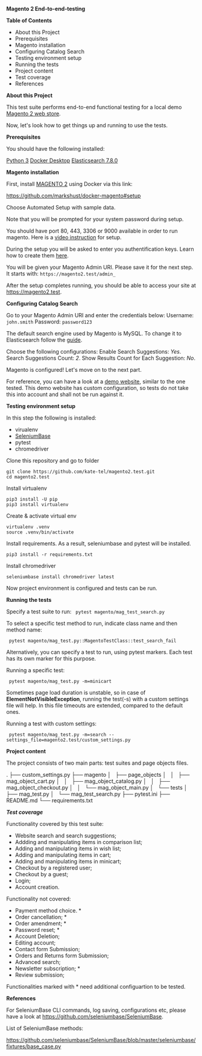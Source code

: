 **Magento 2 End-to-end-testing**

**Table of Contents**

* About this Project
* Prerequisites
* Magento installation
* Configuring Catalog Search
* Testing environment setup
* Running the tests
* Project content
* Test coverage
* References

**About this Project**

This test suite performs end-to-end functional testing for a local demo [Magento 2 web store](https://magento.com/).

Now, let's look how to get things up and running to use the tests.

**Prerequisites**

You should have the following installed:

[Python 3](https://www.python.org/downloads/)
[Docker Desktop](https://www.docker.com/products/docker-desktop)
[Elasticsearch 7.8.0](https://www.elastic.co/guide/en/elasticsearch/reference/current/getting-started-install.html#run-elasticsearch-local)

**Magento installation**

First, install [MAGENTO 2](https://magento.com/) using Docker via this link:

https://github.com/markshust/docker-magento#setup

Choose Automated Setup with sample data.

Note that you will be prompted for your system password during setup.

You should have port 80, 443, 3306 or 9000 available in order to run magento. Here is a [video instruction](https://courses.m.academy/courses/setup-magento-2-development-environment-docker/lectures/8974570) for setup.

During the setup you will be asked to enter you authentification keys. Learn how to create them [here](https://devdocs.magento.com/guides/v2.3/install-gde/prereq/connect-auth.html).

You will be given your Magento Admin URI. Please save it for the next step. It starts with: `https://magento2.test/admin_`

After the setup completes running, you should be able to access your site at https://magento2.test.

**Configuring Catalog Search**

Go to your Magento Admin URI and enter the credentials below:
Username: `john.smith`
Password: `password123`

The default search engine used by Magento is MySQL. To change it to Elasticsearch follow the [guide](https://docs.magento.com/user-guide/catalog/search-elasticsearch.html#step-1-configure-search-options). 

Choose the following configurations:
Enable Search Suggestions: _Yes_.
Search Suggestions Count: _2_.
Show Results Count for Each Suggestion: _No_.

Magento is configured! Let's move on to the next part.

For reference, you can have a look at a [demo website](http://demo.magento-elastic-suite.io/index.php), similar to the one tested. This demo website has custom configuration, so tests do not take this into account and shall not be run against it.

**Testing environment setup**   

In this step the following is installed:
* virualenv
* [SeleniumBase](https://seleniumbase.io/)
* pytest
* chromedriver

Clone this repository and go to folder

```
git clone https://github.com/kate-tel/magento2.test.git
cd magento2.test

```
Install virtualenv

```
pip3 install -U pip
pip3 install virtualenv

```
Create & activate virtual env

```
virtualenv .venv
source .venv/bin/activate

```
Install requirements. As a result, seleniumbase and pytest will be installed.

`pip3 install -r requirements.txt`

Install chromedriver

`seleniumbase install chromedriver latest`

Now project environment is configured and tests can be run.

**Running the tests**

Specify a test suite to run:
` pytest magento/mag_test_search.py`

To select a specific test method to run, indicate class name and then method name:

` pytest magento/mag_test.py::MagentoTestClass::test_search_fail`

Alternatively, you can specify a test to run, using pytest markers. Each test has its own marker for this purpose.

Running a specific test:

` pytest magento/mag_test.py -m=minicart`

Sometimes page load duration is unstable, so in case of **ElementNotVisibleException**, running the test(-s) with a custom settings file will help. In this file timeouts are extended, compared to the default ones.

Running a test with custom settings:

` pytest magento/mag_test.py -m=search --settings_file=magento2.test/custom_settings.py`

**Project content**

The project consists of two main parts: test suites and page objects files.

.
├── custom_settings.py 
├── magento 
│   ├── page_objects
│   │   ├── mag_object_cart.py 
│   │   ├── mag_object_catalog.py 
│   │   ├── mag_object_checkout.py
│   │   └── mag_object_main.py 
│   └── tests
│       ├── mag_test.py
│       └── mag_test_search.py
├── pytest.ini
├── README.md
└── requirements.txt

***Test coverage***

Functionality covered by this test suite:

* Website search and search suggestions;
* Addding and manipulating items in comparison list;
* Adding and manipulating items in wish list;
* Adding and manipulating items in cart;
* Adding and manipulating items in minicart;
* Checkout by a registered user;
* Checkout by a guest;
* Login;
* Account creation.

Functionality not covered:

* Payment method choice. *
* Order cancellation; *
* Order amendment;    *
* Password reset; *
* Account Deletion;
* Editing account;
* Contact form Submission;
* Orders and Returns form Submission;
* Advanced search;
* Newsletter subscription;    *
* Review submission;

Functionalities marked with * need additional configuartion to be tested.

**References**

For SeleniumBase CLI commands, log saving, configurations etc, please have a look at https://github.com/seleniumbase/SeleniumBase.

List of SeleniumBase methods:

https://github.com/seleniumbase/SeleniumBase/blob/master/seleniumbase/fixtures/base_case.py
